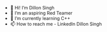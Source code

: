 - 👋 Hi! I’m Dillon Singh
- 👀 I’m an aspiring Red Teamer
- 🌱 I’m currently learning C++
- 📫 How to reach me - LinkedIn Dillon Singh

<!---
DillonSingh/DillonSingh is a ✨ special ✨ repository because its `README.md` (this file) appears on your GitHub profile.
You can click the Preview link to take a look at your changes.
--->
